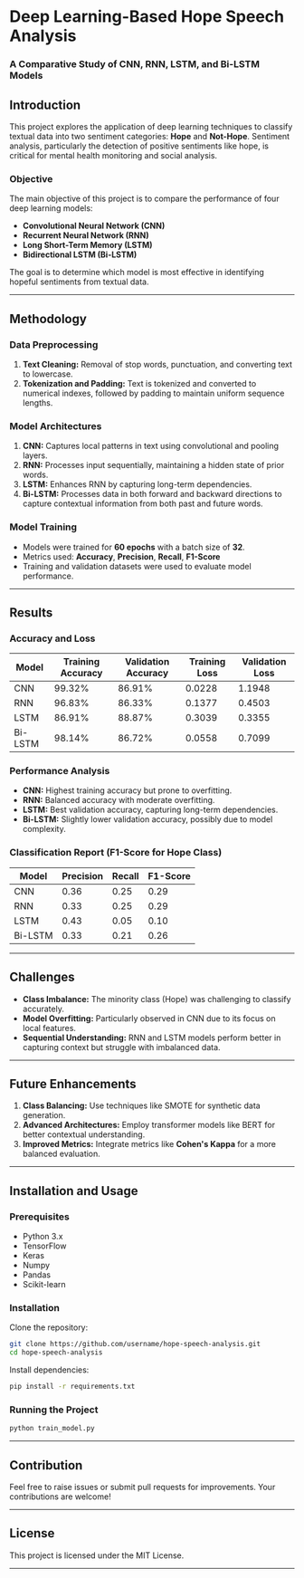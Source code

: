 # Deep Learning-Based Hope Speech Analysis  
### A Comparative Study of CNN, RNN, LSTM, and Bi-LSTM Models  

## Introduction  
This project explores the application of deep learning techniques to classify textual data into two sentiment categories: **Hope** and **Not-Hope**. Sentiment analysis, particularly the detection of positive sentiments like hope, is critical for mental health monitoring and social analysis.  

### Objective  
The main objective of this project is to compare the performance of four deep learning models:  
- **Convolutional Neural Network (CNN)**  
- **Recurrent Neural Network (RNN)**  
- **Long Short-Term Memory (LSTM)**  
- **Bidirectional LSTM (Bi-LSTM)**  

The goal is to determine which model is most effective in identifying hopeful sentiments from textual data.  

---

## Methodology  

### Data Preprocessing  
1. **Text Cleaning:** Removal of stop words, punctuation, and converting text to lowercase.  
2. **Tokenization and Padding:** Text is tokenized and converted to numerical indexes, followed by padding to maintain uniform sequence lengths.  

### Model Architectures  
1. **CNN:** Captures local patterns in text using convolutional and pooling layers.  
2. **RNN:** Processes input sequentially, maintaining a hidden state of prior words.  
3. **LSTM:** Enhances RNN by capturing long-term dependencies.  
4. **Bi-LSTM:** Processes data in both forward and backward directions to capture contextual information from both past and future words.  

### Model Training  
- Models were trained for **60 epochs** with a batch size of **32**.  
- Metrics used: **Accuracy**, **Precision**, **Recall**, **F1-Score**  
- Training and validation datasets were used to evaluate model performance.  

---

## Results  

### Accuracy and Loss  
| Model    | Training Accuracy | Validation Accuracy | Training Loss | Validation Loss |  
|---------|-------------------|---------------------|--------------|----------------|  
| CNN     | 99.32%            | 86.91%              | 0.0228       | 1.1948         |  
| RNN     | 96.83%            | 86.33%              | 0.1377       | 0.4503         |  
| LSTM    | 86.91%            | 88.87%              | 0.3039       | 0.3355         |  
| Bi-LSTM | 98.14%            | 86.72%              | 0.0558       | 0.7099         |  

### Performance Analysis  
- **CNN:** Highest training accuracy but prone to overfitting.  
- **RNN:** Balanced accuracy with moderate overfitting.  
- **LSTM:** Best validation accuracy, capturing long-term dependencies.  
- **Bi-LSTM:** Slightly lower validation accuracy, possibly due to model complexity.  

### Classification Report (F1-Score for Hope Class)  
| Model    | Precision | Recall | F1-Score |  
|---------|----------|-------|---------|  
| CNN     | 0.36     | 0.25  | 0.29    |  
| RNN     | 0.33     | 0.25  | 0.29    |  
| LSTM    | 0.43     | 0.05  | 0.10    |  
| Bi-LSTM | 0.33     | 0.21  | 0.26    |  

---

## Challenges  
- **Class Imbalance:** The minority class (Hope) was challenging to classify accurately.  
- **Model Overfitting:** Particularly observed in CNN due to its focus on local features.  
- **Sequential Understanding:** RNN and LSTM models perform better in capturing context but struggle with imbalanced data.  

---

## Future Enhancements  
1. **Class Balancing:** Use techniques like SMOTE for synthetic data generation.  
2. **Advanced Architectures:** Employ transformer models like BERT for better contextual understanding.  
3. **Improved Metrics:** Integrate metrics like **Cohen's Kappa** for a more balanced evaluation.  

---

## Installation and Usage  

### Prerequisites  
- Python 3.x  
- TensorFlow  
- Keras  
- Numpy  
- Pandas  
- Scikit-learn  

### Installation  
Clone the repository:  
```bash  
git clone https://github.com/username/hope-speech-analysis.git  
cd hope-speech-analysis  
```  
Install dependencies:  
```bash  
pip install -r requirements.txt  
```  

### Running the Project  
```bash  
python train_model.py  
```  

---

## Contribution  
Feel free to raise issues or submit pull requests for improvements. Your contributions are welcome!  

---

## License  
This project is licensed under the MIT License.  

---
